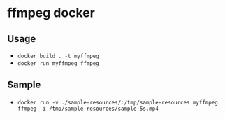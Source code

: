 # ffmpeg docker
## Usage
- `docker build . -t myffmpeg`
- `docker run myffmpeg ffmpeg`

## Sample
- `docker run -v ./sample-resources/:/tmp/sample-resources myffmpeg ffmpeg -i /tmp/sample-resources/sample-5s.mp4`
